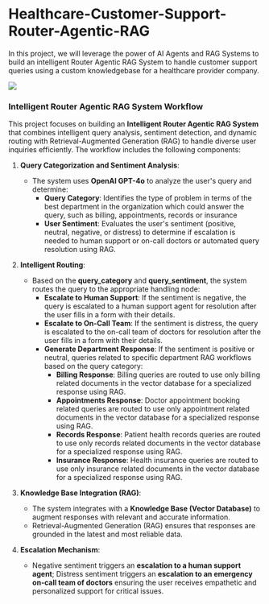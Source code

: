 # Healthcare-Customer-Support-Router-Agentic-RAG

In this project, we will leverage the power of AI Agents and RAG Systems to build an intelligent Router Agentic RAG System to handle customer support queries using a custom knowledgebase for a healthcare provider company.

![](https://i.imgur.com/NMz7KjG.png)

### Intelligent Router Agentic RAG System Workflow

This project focuses on building an **Intelligent Router Agentic RAG System** that combines intelligent query analysis, sentiment detection, and dynamic routing with Retrieval-Augmented Generation (RAG) to handle diverse user inquiries efficiently. The workflow includes the following components:

1. **Query Categorization and Sentiment Analysis**:
   - The system uses **OpenAI GPT-4o** to analyze the user's query and determine:
     - **Query Category**: Identifies the type of problem in terms of the best department in the organization which could answer the query, such as billing, appointments, records or insurance
     - **User Sentiment**: Evaluates the user's sentiment (positive, neutral, negative, or distress) to determine if escalation is needed to human support or on-call doctors or automated query resolution using RAG.

2. **Intelligent Routing**:
   - Based on the **query_category** and **query_sentiment**, the system routes the query to the appropriate handling node:
     - **Escalate to Human Support**: If the sentiment is negative, the query is escalated to a human support agent for resolution after the user fills in a form with their details.
     - **Escalate to On-Call Team**: If the sentiment is distress, the query is escalated to the on-call team of doctors for resolution after the user fills in a form with their details.
     - **Generate Department Response**: If the sentiment is positive or neutral, queries related to specific department RAG workflows based on the query category:
       - **Billing Response**: Billing queries are routed to use only billing related documents in the vector database for a specialized response using RAG.
       - **Appointments Response**: Doctor appointment booking related queries are routed to use only appointment related documents in the vector database for a specialized response using RAG.
       - **Records Response**: Patient health records queries are routed to use only records related documents in the vector database for a specialized response using RAG.
       - **Insurance Response**: Health insurance queries are routed to use only insurance related documents in the vector database for a specialized response using RAG.

3. **Knowledge Base Integration (RAG)**:
   - The system integrates with a **Knowledge Base (Vector Database)** to augment responses with relevant and accurate information.
   - Retrieval-Augmented Generation (RAG) ensures that responses are grounded in the latest and most reliable data.

4. **Escalation Mechanism**:
   - Negative sentiment triggers an **escalation to a human support agent**; Distress sentiment triggers an **escalation to an emergency on-call team of doctors** ensuring the user receives empathetic and personalized support for critical issues.
